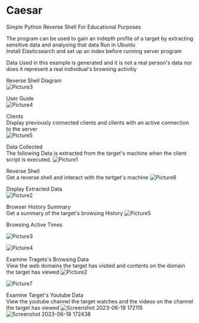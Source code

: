 # Caesar

Simple Python Reverse Shell For Educational Purposes

The program can be used to gain an indepth profile of a target by extracting sensitive data and analysing that data 
Run in Ubuntu\
Install Elasticsearch and set up an index before running server program

Data Used in this example is generated and it is not a real person's data nor does it represent a real individual's browsing activitiy



Reverse Shell Diagram\
![Picture3](https://github.com/8itwise/Caesar-Reverse-Shell/assets/18365258/01fbe7d9-9871-4f1c-8c1c-71bd657fd40a)



User Guide\
![Picture4](https://github.com/8itwise/Caesar-Reverse-Shell/assets/18365258/9621ca17-2f8e-4504-9afb-939138436ab0)



Clients\
Display previously connected clients and clients with an active connection to the server\
![Picture5](https://github.com/8itwise/Caesar-Reverse-Shell/assets/18365258/78420df0-11b1-4671-8dcb-87f66ae29ed4)



Data Collected\
The following Data is extracted from the target's machine when the client script is executed. 
![Picture1](https://github.com/8itwise/Caesar-Reverse-Shell/assets/18365258/99e79651-3c68-4648-ad4f-f35c5ea9ee79)



Reverse Shell\
Get a reverse shell and interact with the tartget's machine
![Picture6](https://github.com/8itwise/Caesar-Reverse-Shell/assets/18365258/1f4e3bd2-05fd-4fd0-a6d8-7f1d9160c147)



Display Extracted Data\
![Picture2](https://github.com/8itwise/Caesar-Reverse-Shell/assets/18365258/c70617d0-a659-46ac-b31d-86a2c0672fb8)


Browser History Summary\
Get a summary of the target's browsing History
![Picture5](https://github.com/8itwise/Caesar-Reverse-Shell/assets/18365258/ce2b5867-1d96-4228-a34a-0f62f2ae9735)



Browsing Active Times 

![Picture3](https://github.com/8itwise/Caesar-Reverse-Shell/assets/18365258/93ba9d95-0fb8-4d72-8033-adf595a42a5d)

![Picture4](https://github.com/8itwise/Caesar-Reverse-Shell/assets/18365258/eeb3b180-0dc7-4de7-8297-406322aefa00)



Examine Tragets's Browsing Data \
View the web domains the target has visited and contents on the domain the target has viewed
![Picture2](https://github.com/8itwise/Caesar-Reverse-Shell/assets/18365258/a3f58e1a-a19a-45d4-8340-70439f4cd2e4)

![Picture7](https://github.com/8itwise/Caesar-Reverse-Shell/assets/18365258/6c4d0f54-265f-44b8-961f-ecf2ca8706dd)


Examine Target's Youtube Data \
View the youtube channel the target watches and the videos on the channel the target has viewed
![Screenshot 2023-06-18 172115](https://github.com/8itwise/Caesar-Reverse-Shell/assets/18365258/afee1ef1-5a18-456f-a479-8e6643751461)
![Screenshot 2023-06-18 172438](https://github.com/8itwise/Caesar-Reverse-Shell/assets/18365258/7fc35cef-358a-4d4c-a088-340171860511)



